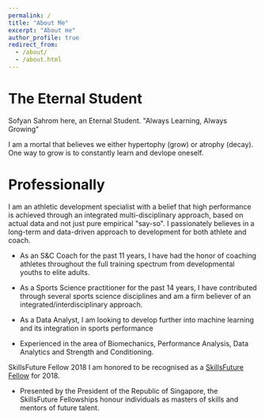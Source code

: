 ```yaml
---
permalink: /
title: "About Me"
excerpt: "About me"
author_profile: true
redirect_from: 
  - /about/
  - /about.html
---
```


The Eternal Student
======
Sofyan Sahrom here, an Eternal Student. "Always Learning, Always Growing"

I am a mortal that believes we either hypertophy (grow) or atrophy (decay). One way to grow is to constantly learn and devlope oneself.


Professionally
======

I am an athletic development specialist with a belief that high performance is achieved through an integrated multi-disciplinary approach, based on actual data and not just pure empirical "say-so". I passionately believes in a long-term and data-driven approach to development for both athlete and coach.

- As an S&C Coach for the past 11 years, I have had the honor of coaching athletes throughout the full training spectrum from developmental youths to elite adults. 

- As a Sports Science practitioner for the past 14 years, I have contributed through several sports science disciplines and am a firm believer of an integrated/interdisciplinary approach. 

- As a Data Analyst, I am looking to develop further into machine learning and its integration in sports performance

- Experienced in the area of Biomechanics, Performance Analysis, Data Analytics and Strength and Conditioning. 

SkillsFuture Fellow 2018
I am honored to be recognised as a [SkillsFuture Fellow](http://www.skillsfuture.sg/fellowships) for 2018. 
- Presented by the President of the Republic of Singapore, the SkillsFuture Fellowships honour individuals as masters of skills and mentors of future talent.


